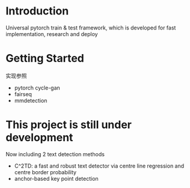 # Introduction
Universal pytorch train & test framework, 
which is developed for fast implementation, research and deploy 

# Getting Started

实现参照
- pytorch cycle-gan
- fairseq
- mmdetection

# This project is still under development
Now including 2 text detection methods
- C^2TD: a fast and robust text detector via centre line regression and centre border probability
- anchor-based key point detection 
 
